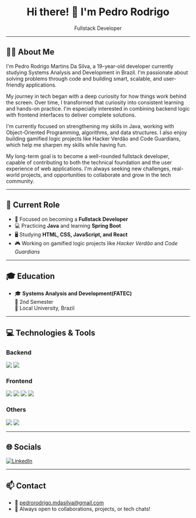 <h1 align="center">Hi there! 👋 I'm Pedro Rodrigo</h1>
<p align="center">Fullstack Developer</p>

---

## 👨‍💻 About Me

I'm Pedro Rodrigo Martins Da Silva, a 19-year-old developer currently studying Systems Analysis and Development in Brazil.
I'm passionate about solving problems through code and building smart, scalable, and user-friendly applications.

My journey in tech began with a deep curiosity for how things work behind the screen. Over time, I transformed that curiosity into consistent learning and hands-on practice. I'm especially interested in combining backend logic with frontend interfaces to deliver complete solutions.

I'm currently focused on strengthening my skills in Java, working with Object-Oriented Programming, algorithms, and data structures. I also enjoy building gamified logic projects like Hacker Verdão and Code Guardians, which help me sharpen my skills while having fun.

My long-term goal is to become a well-rounded fullstack developer, capable of contributing to both the technical foundation and the user experience of web applications. I'm always seeking new challenges, real-world projects, and opportunities to collaborate and grow in the tech community.

---

## 🎯 Current Role

- 🧠 Focused on becoming a **Fullstack Developer**
- 💻 Practicing **Java** and learning **Spring Boot**
- 🖥️ Studying **HTML, CSS, JavaScript, and React**
- 🎮 Working on gamified logic projects like *Hacker Verdão* and *Code Guardians*

---

## 🎓 Education

- 🎓 **Systems Analysis and Development(FATEC)**  
  📍 2nd Semester  
  🏫 Local University, Brazil

---

## 💻 Technologies & Tools

### Backend
<p>
  <img src="https://img.shields.io/badge/Java-ED8B00?style=for-the-badge&logo=java&logoColor=white"/>
  <img src="https://img.shields.io/badge/Spring_Boot-6DB33F?style=for-the-badge&logo=spring-boot&logoColor=white"/>
</p>

### Frontend
<p>
  <img src="https://img.shields.io/badge/HTML5-E34F26?style=for-the-badge&logo=html5&logoColor=white"/>
  <img src="https://img.shields.io/badge/CSS3-1572B6?style=for-the-badge&logo=css3&logoColor=white"/>
  <img src="https://img.shields.io/badge/JavaScript-F7DF1E?style=for-the-badge&logo=javascript&logoColor=black"/>
  <img src="https://img.shields.io/badge/React-20232A?style=for-the-badge&logo=react&logoColor=61DAFB"/>
</p>

### Others
<p>
  <img src="https://img.shields.io/badge/Git-F05032?style=for-the-badge&logo=git&logoColor=white"/>
  <img src="https://img.shields.io/badge/GitHub-181717?style=for-the-badge&logo=github&logoColor=white"/>
</p>

---

## 🌐 Socials

[![LinkedIn](https://img.shields.io/badge/LinkedIn-blue?style=for-the-badge&logo=linkedin&logoColor=white)](https://www.linkedin.com/in/pedro-rodrigo-6a4b91323/)

---

## 📫 Contact

- 📧 pedrorodrigo.mdasilva@gmail.com
- 💬 Always open to collaborations, projects, or tech chats!
